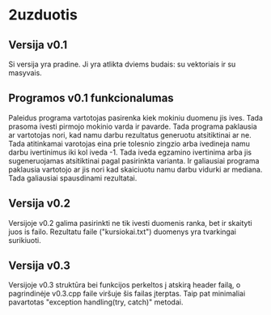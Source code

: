 # 2uzduotis

## Versija v0.1

Si versija yra pradine. Ji yra atlikta dviems budais: su vektoriais ir su masyvais. 

## Programos v0.1 funkcionalumas 

Paleidus programa vartotojas pasirenka kiek mokiniu duomenu jis ives. Tada prasoma ivesti pirmojo mokinio varda ir pavarde. Tada programa paklausia ar vartotojas nori, kad namu darbu rezultatus generuotu atsitiktinai ar ne. Tada atitinkamai varotojas eina prie tolesnio zingzio arba ivedineja namu darbu ivertinimus iki kol iveda -1. Tada iveda egzamino ivertinima arba jis sugeneruojamas atsitiktinai pagal pasirinkta varianta. Ir galiausiai programa paklausia vartotojo ar jis nori kad skaiciuotu namu darbu vidurki ar mediana. Tada galiausiai spausdinami rezultatai.

## Versija v0.2

Versijoje v0.2 galima pasirinkti ne tik ivesti duomenis ranka, bet ir skaityti juos is failo. Rezultatu faile ("kursiokai.txt") duomenys yra tvarkingai surikiuoti.

## Versija v0.3

Versijoje v0.3 struktūra bei funkcijos perkeltos į atskirą header failą, o pagrindinėje v0.3.cpp faile viršuje šis failas įterptas. Taip pat minimaliai pavartotas "exception handling(try, catch)" metodai. 
